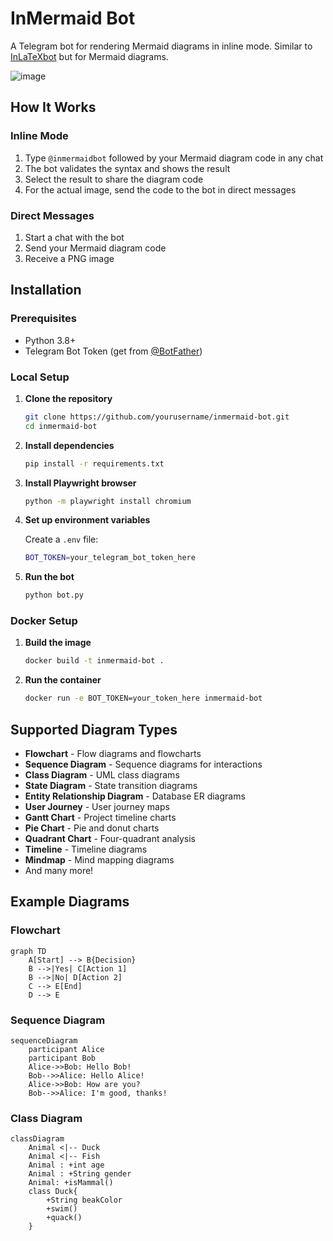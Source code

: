# InMermaid Bot

A Telegram bot for rendering Mermaid diagrams in inline mode. Similar to [InLaTeXbot](https://github.com/vdrhtc/InLaTeXbot) but for Mermaid diagrams.

![image](https://github.com/user-attachments/assets/939d0907-0e07-441e-a9c1-58a119d080f5)


## How It Works

### Inline Mode
1. Type `@inmermaidbot` followed by your Mermaid diagram code in any chat
2. The bot validates the syntax and shows the result
3. Select the result to share the diagram code
4. For the actual image, send the code to the bot in direct messages

### Direct Messages
1. Start a chat with the bot
2. Send your Mermaid diagram code
3. Receive a PNG image

## Installation

### Prerequisites

- Python 3.8+
- Telegram Bot Token (get from [@BotFather](https://t.me/botfather))

### Local Setup

1. **Clone the repository**
   ```bash
   git clone https://github.com/yourusername/inmermaid-bot.git
   cd inmermaid-bot
   ```

2. **Install dependencies**
   ```bash
   pip install -r requirements.txt
   ```

3. **Install Playwright browser**
   ```bash
   python -m playwright install chromium
   ```

4. **Set up environment variables**
   
   Create a `.env` file:
   ```bash
   BOT_TOKEN=your_telegram_bot_token_here
   ```

5. **Run the bot**
   ```bash
   python bot.py
   ```

### Docker Setup

1. **Build the image**
   ```bash
   docker build -t inmermaid-bot .
   ```

2. **Run the container**
   ```bash
   docker run -e BOT_TOKEN=your_token_here inmermaid-bot
   ```


## Supported Diagram Types

- **Flowchart** - Flow diagrams and flowcharts
- **Sequence Diagram** - Sequence diagrams for interactions
- **Class Diagram** - UML class diagrams
- **State Diagram** - State transition diagrams
- **Entity Relationship Diagram** - Database ER diagrams
- **User Journey** - User journey maps
- **Gantt Chart** - Project timeline charts
- **Pie Chart** - Pie and donut charts
- **Quadrant Chart** - Four-quadrant analysis
- **Timeline** - Timeline diagrams
- **Mindmap** - Mind mapping diagrams
- And many more!

## Example Diagrams

### Flowchart
```
graph TD
    A[Start] --> B{Decision}
    B -->|Yes| C[Action 1]
    B -->|No| D[Action 2]
    C --> E[End]
    D --> E
```

### Sequence Diagram
```
sequenceDiagram
    participant Alice
    participant Bob
    Alice->>Bob: Hello Bob!
    Bob-->>Alice: Hello Alice!
    Alice->>Bob: How are you?
    Bob-->>Alice: I'm good, thanks!
```

### Class Diagram
```
classDiagram
    Animal <|-- Duck
    Animal <|-- Fish
    Animal : +int age
    Animal : +String gender
    Animal: +isMammal()
    class Duck{
        +String beakColor
        +swim()
        +quack()
    }
```
